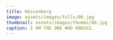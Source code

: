 ```yaml
---
title: Heisenberg
image: assets/images/fulls/06.jpg
thumbnail: assets/images/thumbs/06.jpg
caption: I AM THE ONE WHO KNOCKS.
---
```

